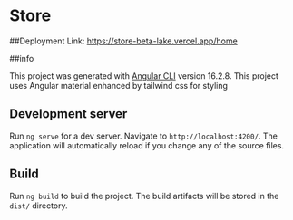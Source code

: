 # Store
##Deployment Link: https://store-beta-lake.vercel.app/home

##info

This project was generated with [Angular CLI](https://github.com/angular/angular-cli) version 16.2.8.
This project uses Angular material enhanced by tailwind css for styling

## Development server

Run `ng serve` for a dev server. Navigate to `http://localhost:4200/`. The application will automatically reload if you change any of the source files.

## Build

Run `ng build` to build the project. The build artifacts will be stored in the `dist/` directory.
